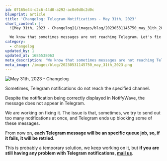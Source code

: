 ```yaml
---
id: 07165e44-c2c6-44d0-a292-ac0e0d8c2d0c
blueprint: article
title: 'Changelog: Telegram Notifications - May 31th, 2023'
short_content: |-
  ![May 31th, 2023 - Changelog](/images/blog/20230531145750_may_31th_2023.png)

  We know that sometimes messages are not reaching Telegram. Let's fix it.
category:
  - changelog
updated_by: 1
updated_at: 1685538063
meta_description: "We know that sometimes messages are not reaching Telegram. Let's fix it."
meta_image: /images/blog/20230531145750_may_31th_2023.png
---
```

![May 31th, 2023 - Changelog](/images/blog/20230531145750_may_31th_2023.png)

Sometimes, Telegram notifications do not reach the specified channel. 

Despite the notification being correctly displayed in NotifyWave, the message does not appear in Telegram.

We are working on fixing it. The issue is that, sometimes, we try to send out too many notifications at once, and Telegram ends up blocking some of these messages.

From now on, **each Telegram message will be an specific queue job, so, if it fails, it will be retried**. 

This is probably a temporary solution, we keep working on it, but **if you are still having any problem with Telegram notifications, [mail us](mailto:telegram@notifywave.com)**.
